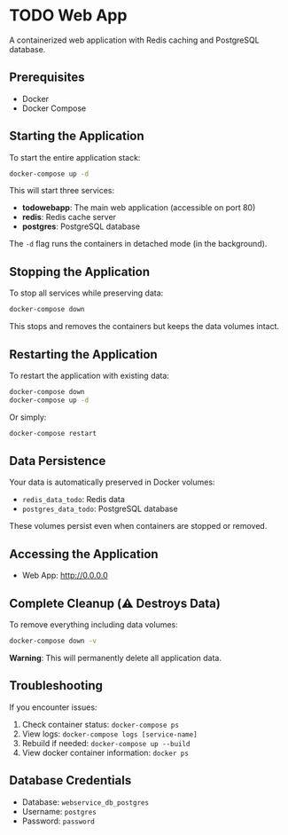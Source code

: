 # TODO Web App

A containerized web application with Redis caching and PostgreSQL database.

## Prerequisites

- Docker
- Docker Compose

## Starting the Application

To start the entire application stack:

```bash
docker-compose up -d
```

This will start three services:
- **todowebapp**: The main web application (accessible on port 80)
- **redis**: Redis cache server
- **postgres**: PostgreSQL database

The `-d` flag runs the containers in detached mode (in the background).

## Stopping the Application

To stop all services while preserving data:

```bash
docker-compose down
```

This stops and removes the containers but keeps the data volumes intact.

## Restarting the Application

To restart the application with existing data:

```bash
docker-compose down
docker-compose up -d
```

Or simply:

```bash
docker-compose restart
```

## Data Persistence

Your data is automatically preserved in Docker volumes:
- `redis_data_todo`: Redis data
- `postgres_data_todo`: PostgreSQL database

These volumes persist even when containers are stopped or removed.

## Accessing the Application

- Web App: http://0.0.0.0

## Complete Cleanup (⚠️ Destroys Data)

To remove everything including data volumes:

```bash
docker-compose down -v
```

**Warning**: This will permanently delete all application data.

## Troubleshooting

If you encounter issues:

1. Check container status: `docker-compose ps`
2. View logs: `docker-compose logs [service-name]`
3. Rebuild if needed: `docker-compose up --build`
4. View docker container information: `docker ps`

## Database Credentials

- Database: `webservice_db_postgres`
- Username: `postgres`
- Password: `password`
